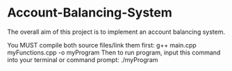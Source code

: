 # Account-Balancing-System
The overall aim of this project is to implement an account balancing system.

You MUST compile both source files/link them first: g++ main.cpp myFunctions.cpp -o myProgram 
Then to run program, input this command into your terminal or command prompt: ./myProgram
